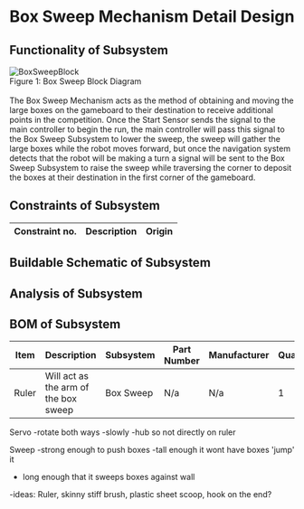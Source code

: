 # Box Sweep Mechanism Detail Design
## Functionality of Subsystem
![BoxSweepBlock](https://github.com/cebttu/CapstoneTeam1/assets/100803345/013c3d94-bfd4-413d-9479-0ceecd064bfe)
<br /> Figure 1: Box Sweep Block Diagram
<br />
<br />
The Box Sweep Mechanism acts as the method of obtaining and moving the large boxes on the gameboard to their destination to receive additional points in the competition. Once the Start Sensor sends the signal to the main controller to begin the run, the main controller will pass this signal to the Box Sweep Subsystem to lower the sweep, the sweep will gather the large boxes while the robot moves forward, but once the navigation system detects that the robot will be making a turn a signal will be sent to the Box Sweep Subsystem to raise the sweep while traversing the corner to deposit the boxes at their destination in the first corner of the gameboard.

## Constraints of Subsystem
| Constraint no. | Description | Origin|
|----------------|-------------|-------|

## Buildable Schematic of Subsystem

## Analysis of Subsystem

## BOM of Subsystem 
| Item | Description | Subsystem | Part Number | Manufacturer | Quantity | Price | Total Price |
|------|-------------|-----------|-------------|--------------|----------|-------|-------------|
| Ruler | Will act as the arm of the box sweep | Box Sweep | N/a | N/a | 1 | Recycled | Recycled |

Servo
-rotate both ways
-slowly
-hub so not directly on ruler

Sweep
-strong enough to push boxes
-tall enough it wont have boxes 'jump' it
- long enough that it sweeps boxes against wall

-ideas: Ruler, skinny stiff brush, plastic sheet scoop, hook on the end?
